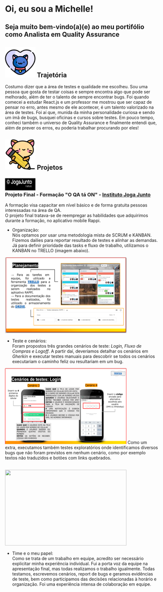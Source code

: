 # Oi, eu sou a Michelle! 
## Seja muito bem-vindo(a)(e) ao meu portifólio como Analista em Quality Assurance
<h2><img src ="https://github.com/MihBarreto/Portifolio-QA-PTBR/blob/main/img/pet.png" width="100" height="100"> Trajetória</h2>
Costumo dizer que a área de testes e qualidade me escolheu. Sou uma pessoa que gosta de testar coisas e sempre encontra algo que pode ser melhorado, além de ter o talento de sempre encontrar bugs. Foi quando comecei a estudar React.js e um professor me mostrou que ser capaz de pensar no erro, antes mesmo de ele acontecer, é um talento valorizado na área de testes. Foi aí que, munida da minha personalidade curiosa e sendo um ímã de bugs, busquei oficinas e cursos sobre testes. Em pouco tempo, conheci também o universo de Quality Assurance e finalmente entendi que, além de prever os erros, eu poderia trabalhar procurando por eles!

 <h2><img src ="https://github.com/MihBarreto/Portifolio-QA-PTBR/blob/main/img/kitty.png" width="100" height="100"> Projetos</h2>

<h3><img src ="https://github.com/MihBarreto/Portifolio-QA-PTBR/blob/main/img/jogajunto.png" width="100" height="40"> 
 <br/>Projeto Final - Formação "O QA tá ON" - <a href ="https://jogajuntoinstituto.org/">Instituto Joga Junto</a></h3>
 A formação visa capacitar em nível básico e de forma gratuita pessoas interessadas na área de QA.
 <br/>
 O projeto final tratava-se de reempregar as habilidades que adquirimos durante a formação, no aplicativo mobile Rappi.
 <br/>
 
 
 
 - Organização:
 <br/>Nós optamos por usar uma metodologia mista de SCRUM e KANBAN. Fizemos dailies para reportar resultado de testes e alinhar as demandas. Já para definir prioridade das tasks e fluxo de trabalho, utilizamos o KANBAN no TRELLO (imagem abaixo).
 <img src="https://github.com/MihBarreto/Portifolio-QA-PTBR/blob/main/img/kanban.png" width="400" height="250">
 
 - Teste e cenários:
 <br/> Foram propostos três grandes cenários de teste: <i>Login, Fluxo de Compras e Logoff</i>. A partir daí, deveríamos detalhar os cenários em <i>Gherkin</i> e executar testes manuais para descobrir se todos os cenários executariam o caminho feliz ou resultariam em um bug.
 
<img src="https://github.com/MihBarreto/Portifolio-QA-PTBR/blob/main/img/testesecenarios.png" width="400" height="250">
Como um extra, executamos também testes exploratórios onde identificamos diversos bugs que não foram previstos em nenhum cenário, como por exemplo textos não traduzidos e botões com links quebrados.

<br/><img src="https://github.com/MihBarreto/Portifolio-QA-PTBR/blob/main/img/bugexplorat%C3%B3rio.png" width="400" height="250">

- Time e o meu papel:
<br/>Como se trata de um trabalho em equipe, acredito ser necessário explicitar minha experiência individual. Fui a porta voz da equipe na apresentação final, mas todas realizamos o trabalho igualmente. Todas testamos, escrevemos cenários, report de bugs e geramos evidências de teste, bem como participamos das decisões relacionadas à horário e organização. Foi uma experiência intensa de colaboração em equipe.
   
